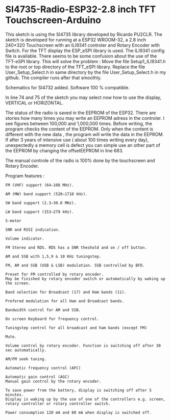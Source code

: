 # SI4735-Radio-ESP32-2.8 inch TFT Touchscreen-Arduino
This sketch is using the SI4735 library developed by Ricardo PU2CLR.
The sketch is developed for running at a ESP32 WROOM-32, a 2.8 inch 240*320 Touchscreen with an ILI9341 controler and Rotary Encoder with Switch. For the TFT display the ESP_eSPI library is used. The ILI9341 config file is available.
There seems to be some confusion about the use of the TFT-eSPI library. 
This will solve the problem :
Move the file Setup1_ILI9341.h to the root or top directory of the TFT_eSPI library. Replace the file User_Setup_Select.h in same directory by the file User_Setup_Select.h in my github. The compiler runs after that smoothly.

Schematics for SI4732 added. Software 100 % compatible.

In line 74 and 75 of the sketch you may select now how to use the display, VERTICAL or HORIZONTAL.

The status of the radio is saved in the EEPROM of the ESP32. There are stories how many times you may write an EEPROM adress in the controler. I see figures between 100,000 and 1,000,000 times. Before writing, the program checks the content of the EEPROM. Only when the content is different with the new data , the program will write the data in the EEPROM. If after 3 years of intensive use ( about 100 times writing every day), unexpectedly a memory cell is defect you can simple use an other part of the EEPROM by changing the offsetEEPROM in line 683.

The manual controle of the radio is 100% done by the touchscreen and Rotary Encoder.



Program features :

    FM (VHF) support (64–108 MHz).
  
    AM (MW) band support (520–1710 kHz).
  
    SW band support (2.3–30.0 MHz).
  
    LW band support (153–279 kHz).
    
    S-meter
    
    SNR and RSSI indication.
    
    Volume indicator.
  
    FM Stereo and RDS. RDS has a SNR theshold and on / off button.
    
    AM and SSB with 1,5,9 & 10 KHz tuningstep.
  
    FM, AM and SSB (USB & LSB) modulation. SSB controlled by BFO.
    
    Preset for FM controlled by rotary encoder. 
    May be finished by rotary encoder switch or automatically by waking up the screen. 
  
    Band selection for Broadcast (17) and Ham bands (11).
    
    Prefered modulation for all Ham and Broadcast bands.
  
    Bandwidth control for AM and SSB.
  
    On screen Keyboard for frequency control.
  
    Tuningstep control for all broadcast and ham bands (except FM)
  
    Mute.
  
    Volume control by rotary encoder. Function is switching off after 30 sec automatically.
  
    AM/FM seek tuning.
  
    Automatic frequency control (AFC)
  
    Automatic gain control (AGC)
    Manual gain control by the rotary encoder.
 
    To save power from the battery, display is switching off after 5 minutes. 
    Display is waking up by the use of one of the controllers e.g. screen, rotary controller or rotary controller switch.
    
    Power consumption 120 mA and 80 mA when display is switched off.
